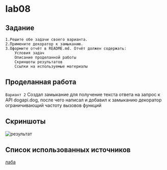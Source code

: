 # lab08  

## Задание
    1.Решите обе задачи своего варианта.
    2.Примените декоратор к замыканию.
    3.Оформите отчёт в README.md. Отчёт должен содержать:
        Условия задач
        Описание проделанной работы
        Скриншоты результатов
        Ссылки на используемые материалы
## Проделанная работа
`Вариант 2`
Создал замыкание для получение текста ответа на запрос к API dogapi.dog, после чего написал и добавил к замыканию декоратор ограничивающий частоту вызовов функций

## Скриншоты

![результат](lab08res.png)

## Список использованных источников

[лаба](https://evil-teacher.on.fleek.co/prog_pm/lab08/)
